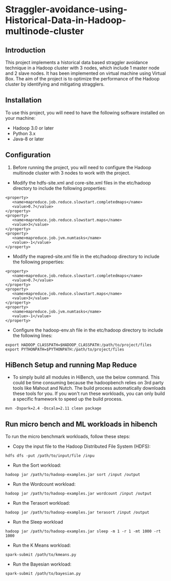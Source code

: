 # Straggler-avoidance-using-Historical-Data-in-Hadoop-multinode-cluster

## Introduction
This project implements a historical data based straggler avoidance technique in a Hadoop cluster with 3 nodes, which include 1 master node and 2 slave nodes. It has been implemented on virtual machine using Virtual Box. The aim of the project is to optimize the performance of the Hadoop cluster by identifying and mitigating stragglers.

## Installation
To use this project, you will need to have the following software installed on your machine:
- Hadoop 3.0 or later
- Python 3.x
- Java-8 or later
## Configuration
1. Before running the project, you will need to configure the Hadoop multinode cluster with 3 nodes to work with the project.
- Modify the hdfs-site.xml and core-site.xml files in the etc/hadoop directory to include the following properties:
```
<property>
   <name>mapreduce.job.reduce.slowstart.completedmaps</name>
   <value>0.7</value>
</property>
<property>
   <name>mapreduce.job.reduce.slowstart.maps</name>
   <value>3</value>
</property>
<property>
   <name>mapreduce.job.jvm.numtasks</name>
   <value>-1</value>
</property> 
```
- Modify the mapred-site.xml file in the etc/hadoop directory to include the following properties:
```
<property>
   <name>mapreduce.job.reduce.slowstart.completedmaps</name>
   <value>0.7</value>
</property>
<property>
   <name>mapreduce.job.reduce.slowstart.maps</name>
   <value>3</value>
</property>
<property>
   <name>mapreduce.job.jvm.numtasks</name>
   <value>-1</value>
</property>
```
- Configure the hadoop-env.sh file in the etc/hadoop directory to include the following lines:
```
export HADOOP_CLASSPATH=$HADOOP_CLASSPATH:/path/to/project/files
export PYTHONPATH=$PYTHONPATH:/path/to/project/files
```
## HiBench Setup and running Map Reduce 
- To simply build all modules in HiBench, use the below command. This could be time consuming because the hadoopbench relies on 3rd party tools like Mahout and Nutch. The build process automatically downloads these tools for you. If you won't run these workloads, you can only build a specific framework to speed up the build process.
```
mvn -Dspark=2.4 -Dscala=2.11 clean package
```
## Run micro bench and ML workloads in hibench
To run the micro benchmark workloads, follow these steps:
- Copy the input file to the Hadoop Distributed File System (HDFS):
```
hdfs dfs -put /path/to/input/file /inpu
```
- Run the Sort workload:
```
hadoop jar /path/to/hadoop-examples.jar sort /input /output
```
- Run the Wordcount workload:
```
hadoop jar /path/to/hadoop-examples.jar wordcount /input /output
```
- Run the Terasort workload:
```
hadoop jar /path/to/hadoop-examples.jar terasort /input /output
```
- Run the Sleep workload
```
hadoop jar /path/to/hadoop-examples.jar sleep -m 1 -r 1 -mt 1000 -rt 1000
```
- Run the K Means workload:
```
spark-submit /path/to/kmeans.py
```
- Run the Bayesian workload:
```
spark-submit /path/to/bayesian.py
```







